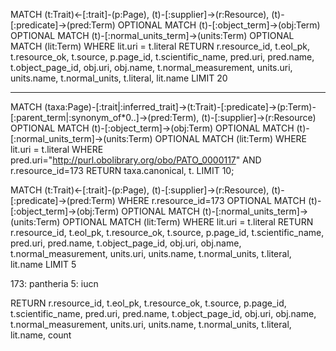 MATCH (t:Trait)<-[:trait]-(p:Page),
      (t)-[:supplier]->(r:Resource),
      (t)-[:predicate]->(pred:Term)
OPTIONAL MATCH (t)-[:object_term]->(obj:Term)
OPTIONAL MATCH (t)-[:normal_units_term]->(units:Term)
OPTIONAL MATCH (lit:Term) WHERE lit.uri = t.literal
RETURN r.resource_id, t.eol_pk, t.resource_ok, t.source, p.page_id, t.scientific_name, pred.uri, pred.name,
       t.object_page_id, obj.uri, obj.name, t.normal_measurement, units.uri, units.name, t.normal_units, t.literal, lit.name
LIMIT 20

----------------

MATCH (taxa:Page)-[:trait|:inferred_trait]->(t:Trait)-[:predicate]->(p:Term)-[:parent_term|:synonym_of*0..]->(pred:Term),
(t)-[:supplier]->(r:Resource)
OPTIONAL MATCH (t)-[:object_term]->(obj:Term)
OPTIONAL MATCH (t)-[:normal_units_term]->(units:Term)
OPTIONAL MATCH (lit:Term) WHERE lit.uri = t.literal
WHERE pred.uri="http://purl.obolibrary.org/obo/PATO_0000117" AND r.resource_id=173
RETURN taxa.canonical, t.
LIMIT 10;


MATCH (t:Trait)<-[:trait]-(p:Page),
      (t)-[:supplier]->(r:Resource),
      (t)-[:predicate]->(pred:Term)
WHERE r.resource_id=173
OPTIONAL MATCH (t)-[:object_term]->(obj:Term)
OPTIONAL MATCH (t)-[:normal_units_term]->(units:Term)
OPTIONAL MATCH (lit:Term) WHERE lit.uri = t.literal
RETURN r.resource_id, t.eol_pk, t.resource_ok, t.source, p.page_id, t.scientific_name, pred.uri, pred.name,
       t.object_page_id, obj.uri, obj.name, t.normal_measurement, units.uri, units.name, t.normal_units, t.literal, lit.name
LIMIT 5

173: pantheria
5: iucn

RETURN r.resource_id, t.eol_pk, t.resource_ok, t.source, p.page_id, t.scientific_name, pred.uri, pred.name, t.object_page_id, obj.uri, obj.name, t.normal_measurement, units.uri, units.name, t.normal_units, t.literal, lit.name, count